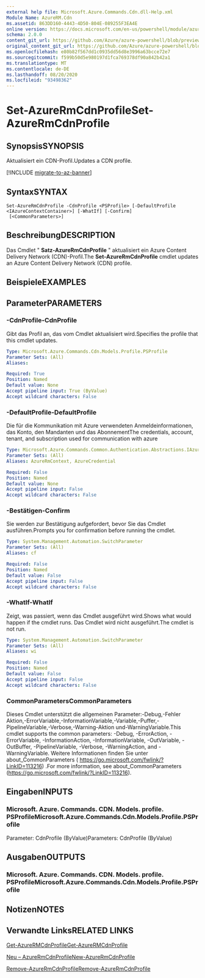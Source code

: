```yaml
---
external help file: Microsoft.Azure.Commands.Cdn.dll-Help.xml
Module Name: AzureRM.Cdn
ms.assetid: 863DD160-4443-4D50-804E-089255F3EA4E
online version: https://docs.microsoft.com/en-us/powershell/module/azurerm.cdn/set-azurermcdnprofile
schema: 2.0.0
content_git_url: https://github.com/Azure/azure-powershell/blob/preview/src/ResourceManager/Cdn/Commands.Cdn/help/Set-AzureRmCdnProfile.md
original_content_git_url: https://github.com/Azure/azure-powershell/blob/preview/src/ResourceManager/Cdn/Commands.Cdn/help/Set-AzureRmCdnProfile.md
ms.openlocfilehash: e80b82f567dd1c0935dd56d8e3996a63bcce72e7
ms.sourcegitcommit: f599b50d5e980197d1fca769378df90a842b42a1
ms.translationtype: MT
ms.contentlocale: de-DE
ms.lasthandoff: 08/20/2020
ms.locfileid: "93498362"
---
```

# <span data-ttu-id="76491-101">Set-AzureRmCdnProfile</span><span class="sxs-lookup"><span data-stu-id="76491-101">Set-AzureRmCdnProfile</span></span>

## <span data-ttu-id="76491-102">Synopsis</span><span class="sxs-lookup"><span data-stu-id="76491-102">SYNOPSIS</span></span>
<span data-ttu-id="76491-103">Aktualisiert ein CDN-Profil.</span><span class="sxs-lookup"><span data-stu-id="76491-103">Updates a CDN profile.</span></span>

[!INCLUDE [migrate-to-az-banner](../../includes/migrate-to-az-banner.md)]

## <span data-ttu-id="76491-104">Syntax</span><span class="sxs-lookup"><span data-stu-id="76491-104">SYNTAX</span></span>

```
Set-AzureRmCdnProfile -CdnProfile <PSProfile> [-DefaultProfile <IAzureContextContainer>] [-WhatIf] [-Confirm]
 [<CommonParameters>]
```

## <span data-ttu-id="76491-105">Beschreibung</span><span class="sxs-lookup"><span data-stu-id="76491-105">DESCRIPTION</span></span>
<span data-ttu-id="76491-106">Das Cmdlet " **Satz-AzureRmCdnProfile** " aktualisiert ein Azure Content Delivery Network (CDN)-Profil.</span><span class="sxs-lookup"><span data-stu-id="76491-106">The **Set-AzureRmCdnProfile** cmdlet updates an Azure Content Delivery Network (CDN) profile.</span></span>

## <span data-ttu-id="76491-107">Beispiele</span><span class="sxs-lookup"><span data-stu-id="76491-107">EXAMPLES</span></span>

## <span data-ttu-id="76491-108">Parameter</span><span class="sxs-lookup"><span data-stu-id="76491-108">PARAMETERS</span></span>

### <span data-ttu-id="76491-109">-CdnProfile</span><span class="sxs-lookup"><span data-stu-id="76491-109">-CdnProfile</span></span>
<span data-ttu-id="76491-110">Gibt das Profil an, das vom Cmdlet aktualisiert wird.</span><span class="sxs-lookup"><span data-stu-id="76491-110">Specifies the profile that this cmdlet updates.</span></span>

```yaml
Type: Microsoft.Azure.Commands.Cdn.Models.Profile.PSProfile
Parameter Sets: (All)
Aliases:

Required: True
Position: Named
Default value: None
Accept pipeline input: True (ByValue)
Accept wildcard characters: False
```

### <span data-ttu-id="76491-111">-DefaultProfile</span><span class="sxs-lookup"><span data-stu-id="76491-111">-DefaultProfile</span></span>
<span data-ttu-id="76491-112">Die für die Kommunikation mit Azure verwendeten Anmeldeinformationen, das Konto, den Mandanten und das Abonnement</span><span class="sxs-lookup"><span data-stu-id="76491-112">The credentials, account, tenant, and subscription used for communication with azure</span></span>

```yaml
Type: Microsoft.Azure.Commands.Common.Authentication.Abstractions.IAzureContextContainer
Parameter Sets: (All)
Aliases: AzureRmContext, AzureCredential

Required: False
Position: Named
Default value: None
Accept pipeline input: False
Accept wildcard characters: False
```

### <span data-ttu-id="76491-113">-Bestätigen</span><span class="sxs-lookup"><span data-stu-id="76491-113">-Confirm</span></span>
<span data-ttu-id="76491-114">Sie werden zur Bestätigung aufgefordert, bevor Sie das Cmdlet ausführen.</span><span class="sxs-lookup"><span data-stu-id="76491-114">Prompts you for confirmation before running the cmdlet.</span></span>

```yaml
Type: System.Management.Automation.SwitchParameter
Parameter Sets: (All)
Aliases: cf

Required: False
Position: Named
Default value: False
Accept pipeline input: False
Accept wildcard characters: False
```

### <span data-ttu-id="76491-115">-WhatIf</span><span class="sxs-lookup"><span data-stu-id="76491-115">-WhatIf</span></span>
<span data-ttu-id="76491-116">Zeigt, was passiert, wenn das Cmdlet ausgeführt wird.</span><span class="sxs-lookup"><span data-stu-id="76491-116">Shows what would happen if the cmdlet runs.</span></span>
<span data-ttu-id="76491-117">Das Cmdlet wird nicht ausgeführt.</span><span class="sxs-lookup"><span data-stu-id="76491-117">The cmdlet is not run.</span></span>

```yaml
Type: System.Management.Automation.SwitchParameter
Parameter Sets: (All)
Aliases: wi

Required: False
Position: Named
Default value: False
Accept pipeline input: False
Accept wildcard characters: False
```

### <span data-ttu-id="76491-118">CommonParameters</span><span class="sxs-lookup"><span data-stu-id="76491-118">CommonParameters</span></span>
<span data-ttu-id="76491-119">Dieses Cmdlet unterstützt die allgemeinen Parameter:-Debug,-Fehler Aktion,-ErrorVariable,-InformationVariable,-Variable,-Puffer,-PipelineVariable,-Verbose,-Warning-Aktion und-WarningVariable.</span><span class="sxs-lookup"><span data-stu-id="76491-119">This cmdlet supports the common parameters: -Debug, -ErrorAction, -ErrorVariable, -InformationAction, -InformationVariable, -OutVariable, -OutBuffer, -PipelineVariable, -Verbose, -WarningAction, and -WarningVariable.</span></span> <span data-ttu-id="76491-120">Weitere Informationen finden Sie unter about_CommonParameters ( https://go.microsoft.com/fwlink/?LinkID=113216) .</span><span class="sxs-lookup"><span data-stu-id="76491-120">For more information, see about_CommonParameters (https://go.microsoft.com/fwlink/?LinkID=113216).</span></span>

## <span data-ttu-id="76491-121">Eingaben</span><span class="sxs-lookup"><span data-stu-id="76491-121">INPUTS</span></span>

### <span data-ttu-id="76491-122">Microsoft. Azure. Commands. CDN. Models. profile. PSProfile</span><span class="sxs-lookup"><span data-stu-id="76491-122">Microsoft.Azure.Commands.Cdn.Models.Profile.PSProfile</span></span>
<span data-ttu-id="76491-123">Parameter: CdnProfile (ByValue)</span><span class="sxs-lookup"><span data-stu-id="76491-123">Parameters: CdnProfile (ByValue)</span></span>

## <span data-ttu-id="76491-124">Ausgaben</span><span class="sxs-lookup"><span data-stu-id="76491-124">OUTPUTS</span></span>

### <span data-ttu-id="76491-125">Microsoft. Azure. Commands. CDN. Models. profile. PSProfile</span><span class="sxs-lookup"><span data-stu-id="76491-125">Microsoft.Azure.Commands.Cdn.Models.Profile.PSProfile</span></span>

## <span data-ttu-id="76491-126">Notizen</span><span class="sxs-lookup"><span data-stu-id="76491-126">NOTES</span></span>

## <span data-ttu-id="76491-127">Verwandte Links</span><span class="sxs-lookup"><span data-stu-id="76491-127">RELATED LINKS</span></span>

[<span data-ttu-id="76491-128">Get-AzureRMCdnProfile</span><span class="sxs-lookup"><span data-stu-id="76491-128">Get-AzureRMCdnProfile</span></span>](./Get-AzureRMCdnProfile.md)

[<span data-ttu-id="76491-129">Neu – AzureRmCdnProfile</span><span class="sxs-lookup"><span data-stu-id="76491-129">New-AzureRmCdnProfile</span></span>](./New-AzureRmCdnProfile.md)

[<span data-ttu-id="76491-130">Remove-AzureRmCdnProfile</span><span class="sxs-lookup"><span data-stu-id="76491-130">Remove-AzureRmCdnProfile</span></span>](./Remove-AzureRmCdnProfile.md)


